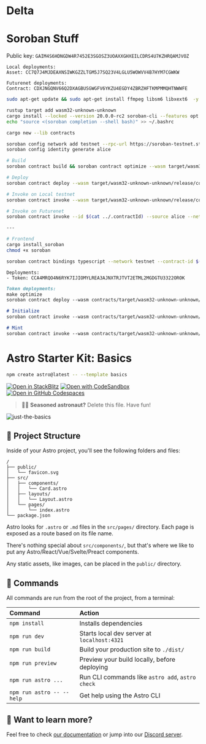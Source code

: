 # Delta

# Soroban Stuff

Public key: `GAIM4S6HDNGDW4R7452E3SGOSZ3UOAXXGHXEILCDRS4U7KZHRQAMJVOZ`

```
Local deployments:
Asset: CC7Q7J4MJDEAXNSIWKGZZLTGM5J7SQ23V4LGLU5WOWVV4B7HYM7CGWKW

Futurenet deployments:
Contract: CDXJNGQNV66Q2DXAGBUSGWGFV6YKZU4EGDY4ZBRZHFTKMPMMQHTNWWFE
```

```bash
sudo apt-get update && sudo apt-get install ffmpeg libsm6 libxext6  -y

rustup target add wasm32-unknown-unknown
cargo install --locked --version 20.0.0-rc2 soroban-cli --features opt
echo "source <(soroban completion --shell bash)" >> ~/.bashrc

cargo new --lib contracts

soroban config network add testnet --rpc-url https://soroban-testnet.stellar.org:443 --network-passphrase "Test SDF Network ; September 2015"
soroban config identity generate alice

# Build
soroban contract build && soroban contract optimize --wasm target/wasm32-unknown-unknown/release/contracts.wasm

# Deploy
soroban contract deploy --wasm target/wasm32-unknown-unknown/release/contracts.optimized.wasm --source alice --network testnet > ../contractId

# Invoke on Local testnet
soroban contract invoke --wasm target/wasm32-unknown-unknown/release/contracts.wasm --id 1 -- hello --to friend

# Invoke on Futurenet
soroban contract invoke --id $(cat ../.contractId) --source alice --network testnet -- hello --to RPC

---

# Frontend
cargo install_soroban
chmod +x soroban

soroban contract bindings typescript --network testnet --contract-id $(cat contracts/.soroban/hello-id) --output-dir amorphous-soroban-client
```


```
Deployments:
- Token: CCA4MRQO4N6RYK7IJIOMYLREA3AJNXTRJTVT2ETML2MGDGTU3322OROK

```

```md
Token deployments:
make optimize
soroban contract deploy --wasm contracts/target/wasm32-unknown-unknown/release/token.optimized.wasm --source alice

# Initialize
soroban contract invoke --wasm contracts/target/wasm32-unknown-unknown/release/token.wasm --id 1 -- initialize --admin GAIM4S6HDNGDW4R7452E3SGOSZ3UOAXXGHXEILCDRS4U7KZHRQAMJVOZ --decimal 6 --name "USDT" --symbol "USDT"

# Mint
soroban contract invoke --wasm contracts/target/wasm32-unknown-unknown/release/token.wasm --id 2 -- mint --to GBLPQPPE7B5DFNNR5FKIVIXJCRZUEBNRHMNHCLZZYNZV7DP6WZUS2LED --amount "5"
```


# Astro Starter Kit: Basics

```sh
npm create astro@latest -- --template basics
```

[![Open in StackBlitz](https://developer.stackblitz.com/img/open_in_stackblitz.svg)](https://stackblitz.com/github/withastro/astro/tree/latest/examples/basics)
[![Open with CodeSandbox](https://assets.codesandbox.io/github/button-edit-lime.svg)](https://codesandbox.io/p/sandbox/github/withastro/astro/tree/latest/examples/basics)
[![Open in GitHub Codespaces](https://github.com/codespaces/badge.svg)](https://codespaces.new/withastro/astro?devcontainer_path=.devcontainer/basics/devcontainer.json)

> 🧑‍🚀 **Seasoned astronaut?** Delete this file. Have fun!

![just-the-basics](https://github.com/withastro/astro/assets/2244813/a0a5533c-a856-4198-8470-2d67b1d7c554)

## 🚀 Project Structure

Inside of your Astro project, you'll see the following folders and files:

```text
/
├── public/
│   └── favicon.svg
├── src/
│   ├── components/
│   │   └── Card.astro
│   ├── layouts/
│   │   └── Layout.astro
│   └── pages/
│       └── index.astro
└── package.json
```

Astro looks for `.astro` or `.md` files in the `src/pages/` directory. Each page is exposed as a route based on its file name.

There's nothing special about `src/components/`, but that's where we like to put any Astro/React/Vue/Svelte/Preact components.

Any static assets, like images, can be placed in the `public/` directory.

## 🧞 Commands

All commands are run from the root of the project, from a terminal:

| Command                   | Action                                           |
| :------------------------ | :----------------------------------------------- |
| `npm install`             | Installs dependencies                            |
| `npm run dev`             | Starts local dev server at `localhost:4321`      |
| `npm run build`           | Build your production site to `./dist/`          |
| `npm run preview`         | Preview your build locally, before deploying     |
| `npm run astro ...`       | Run CLI commands like `astro add`, `astro check` |
| `npm run astro -- --help` | Get help using the Astro CLI                     |

## 👀 Want to learn more?

Feel free to check [our documentation](https://docs.astro.build) or jump into our [Discord server](https://astro.build/chat).
